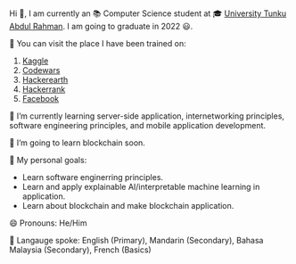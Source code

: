 Hi 👋, I am currently an 📚 Computer Science student at 🎓 [University Tunku Abdul Rahman](https://www.utar.edu.my/). I am going to graduate in 2022 😃.
 
💪 You can visit the place I have been trained on:
1. [Kaggle](https://www.kaggle.com/polarbearyap)
2. [Codewars](https://www.codewars.com/users/polarbearyap)
3. [Hackerearth](https://www.hackerearth.com/@polarbearyap2)
4. [Hackerrank](https://www.hackerrank.com/polarbearyap2)
5. [Facebook](https://www.facebook.com/jhengkhinyap)

<!--📫 You can reach me at:-->

🌱 I’m currently learning server-side application, internetworking principles, software engineering principles, and mobile application development. 

🔭 I’m going to learn blockchain soon.

🎯 My personal goals:
- Learn software enginerring principles.
- Learn and apply explainable AI/interpretable machine learning in application.
- Learn about blockchain and make blockchain application.

😄 Pronouns: He/Him

💬 Langauge spoke: English (Primary), Mandarin (Secondary), Bahasa Malaysia (Secondary), French (Basics)
